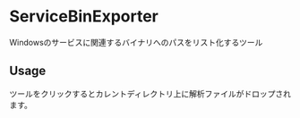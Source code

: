 # ServiceBinExporter
Windowsのサービスに関連するバイナリへのパスをリスト化するツール

## Usage
ツールをクリックするとカレントディレクトリ上に解析ファイルがドロップされます。
